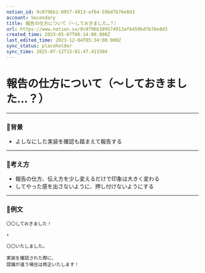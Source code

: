```yaml
---
notion_id: 9c0796b1-0957-4913-af64-59bd7b76e8d3
account: Secondary
title: 報告の仕方について（〜しておきました…？）
url: https://www.notion.so/9c0796b109574913af6459bd7b76e8d3
created_time: 2023-05-07T06:14:00.000Z
last_edited_time: 2023-12-04T05:34:00.000Z
sync_status: placeholder
sync_time: 2025-07-12T15:01:47.411504
---
```

# 報告の仕方について（〜しておきました…？）

---
### 🔹背景
- よしなにした実装を確認も踏まえて報告する
---
### 🔹考え方
- 報告の仕方、伝え方を少し変えるだけで印象は大きく変わる
- してやった感を出さないように、押し付けないようにする
---
### 🔹例文
```plain text
〇〇しておきました！

↓

〇〇いたしました。

実装を確認された際に、
認識が違う場合は修正いたします！
```